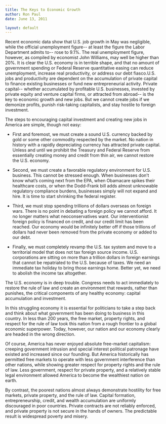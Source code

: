 ```yaml
---
title: The Keys to Economic Growth
author: Ron Paul
date: June 13, 2011

layout: default
---
```


Recent economic data show that U.S. job growth in May was negligible,
while the official unemployment figure-- at least the figure the Labor
Department admits to-- rose to 9.1%. The real unemployment figure,
however, as compiled by economist John Williams, may well be higher
than 20%. It is clear the U.S. economy is in terrible shape, and that
no amount of government spending or Federal Reserve quantitative easing
can reduce unemployment, increase real productivity, or address our
debt fiasco.U.S. jobs and productivity are dependent on the
accumulation of private capital to finance existing businesses or fund
new entrepreneurial activity. Private capital-- whether accumulated by
profitable U.S. businesses, invested by private equity and venture
capital firms, or attracted from abroad-- is the key to economic growth
and new jobs. But we cannot create jobs if we demonize profits, punish
risk-taking capitalists, and stay hostile to foreign investment.

The steps to encouraging capital investment and creating new jobs in
America are simple, though not easy:

* First and foremost, we must create a sound U.S. currency backed by
gold or some other commodity respected by the market. No nation in
history with a rapidly depreciating currency has attracted private
capital. Unless and until we prohibit the Treasury and Federal Reserve
from essentially creating money and credit from thin air, we cannot
restore the U.S. economy.

* Second, we must create a favorable regulatory environment for U.S.
business. This cannot be stressed enough. When businesses don’t know
what’s coming next from the EPA, when Obamacare spikes their healthcare
costs, or when the Dodd-Frank bill adds almost unknowable regulatory
compliance burdens, businesses simply will not expand and hire. It is
time to start shrinking the federal register.

* Third, we must stop spending trillions of dollars overseas on foreign
wars. There is no point in debating a foreign policy we cannot afford.
It no longer matters what neoconservatives want. Our interventionist
foreign policy is financed on credit, and our credit limit has been
reached. Our economy would be infinitely better off if those trillions
of dollars had never been removed from the private economy or added to
our debt.

* Finally, we must completely revamp the U.S. tax system and move to a
territorial model that does not tax foreign source income. U.S.
corporations are sitting on more than a trillion dollars in foreign
earnings that cannot be repatriated to the U.S. because of taxes. We
need an immediate tax holiday to bring those earnings home. Better yet,
we need to abolish the income tax altogether.

The U.S. economy is in deep trouble. Congress needs to act immediately
to restore the rule of law and create an environment that rewards,
rather than punishes, the critical components of any healthy economy:
capital accumulation and investment.

In this struggling economy it is essential for politicians to take a
step back and think about what government has been doing to business in
this country. In less than 200 years, the free market, property rights,
and respect for the rule of law took this nation from a rough frontier
to a global economic superpower. Today, however, our nation and our
economy clearly are headed in the wrong direction.

Of course, America has never enjoyed absolute free-market capitalism:
creeping government intrusion and special interest political patronage
have existed and increased since our founding. But America historically
has permitted free markets to operate with less government interference
than other nations, while showing greater respect for property rights
and the rule of law. Less government, respect for private property, and
a relatively stable legal environment allowed America to become the
wealthiest nation on earth.

By contrast, the poorest nations almost always demonstrate hostility
for free markets, private property, and the rule of law. Capital
formation, entrepreneurship, credit, and wealth accumulation are
uniformly discouraged in poor countries. Private contracts are not
reliably enforced, and private property is not secure in the hands of
owners. The predictable result is widespread poverty and misery.
